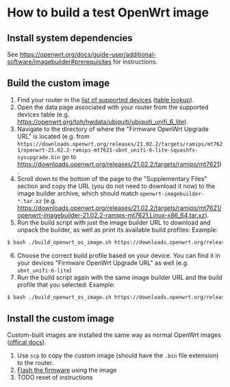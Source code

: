 # How to build a test OpenWrt image

## Install system dependencies
See https://openwrt.org/docs/guide-user/additional-software/imagebuilder#prerequisites for instructions.

## Build the custom image
1. Find your router in the [list of supported devices](https://openwrt.org/supported_devices) ([table lookup](https://openwrt.org/toh/start)).
2. Open the data page associated with your router from the supported devices table (e.g. https://openwrt.org/toh/hwdata/ubiquiti/ubiquiti_unifi_6_lite).
3. Navigate to the directory of where the "Firmware OpenWrt Upgrade URL" is located (e.g. from `https://downloads.openwrt.org/releases/21.02.2/targets/ramips/mt7621/openwrt-21.02.2-ramips-mt7621-ubnt_unifi-6-lite-squashfs-sysupgrade.bin` go to https://downloads.openwrt.org/releases/21.02.2/targets/ramips/mt7621).
4. Scroll down to the bottom of the page to the "Supplementary Files" section and copy the URL (you do not need to download it now) to the image builder archive, which should match `openwrt-imagebuilder-*.tar.xz` (e.g. https://downloads.openwrt.org/releases/21.02.2/targets/ramips/mt7621/openwrt-imagebuilder-21.02.2-ramips-mt7621.Linux-x86_64.tar.xz).
5. Run the build script with just the image builder URL to download and unpack the builder, as well as print its available build profiles:
Example:
```bash
$ bash ./build_openwrt_os_image.sh https://downloads.openwrt.org/releases/21.02.2/targets/ramips/mt7621/openwrt-imagebuilder-21.02.2-ramips-mt7621.Linux-x86_64.tar.xz
```
6. Choose the correct build profile based on your device. You can find it in your devices "Firmware OpenWrt Upgrade URL" as well (e.g. `ubnt_unifi-6-lite`)
7. Run the build script again with the same image builder URL and the build profile that you selected:
Example:
```bash
$ bash ./build_openwrt_os_image.sh https://downloads.openwrt.org/releases/21.02.2/targets/ramips/mt7621/openwrt-imagebuilder-21.02.2-ramips-mt7621.Linux-x86_64.tar.xz ubnt_unifi-6-lite
```

## Install the custom image
Custom-built images are installed the same way as normal OpenWrt images ([offical docs](https://openwrt.org/docs/guide-quick-start/factory_installation)).
1. Use `scp` to copy the custom image (should have the `.bin` file extension) to the router.
2. [Flash the firmware](https://openwrt.org/docs/guide-quick-start/factory_installation) using the image
3. TODO reset of instructions
